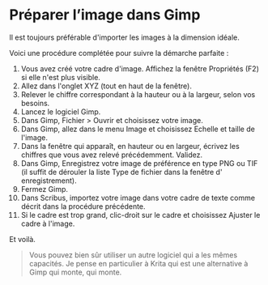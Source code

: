 # Préparer l’image dans Gimp

Il est toujours préférable d'importer les images à la dimension idéale.

Voici une procédure complétée pour suivre la démarche parfaite :

1. Vous avez créé votre cadre d'image. Affichez la fenêtre Propriétés (F2) si elle n'est plus visible.
2. Allez dans l'onglet XYZ (tout en haut de la fenêtre).
3. Relever le chiffre correspondant à la hauteur ou à la largeur, selon vos besoins.
4. Lancez le logiciel Gimp.
5. Dans Gimp, Fichier > Ouvrir et choisissez votre image.
6. Dans Gimp, allez dans le menu Image et choisissez Echelle et taille de l'image.
7. Dans la fenêtre qui apparaît, en hauteur ou en largeur, écrivez les chiffres que vous avez relevé précédemment. Validez.
8. Dans Gimp, Enregistrez votre image de préférence en type PNG ou TIF (il suffit de dérouler la liste Type de fichier dans la fenêtre d' enregistrement).
9. Fermez Gimp.
10. Dans Scribus, importez votre image dans votre cadre de texte comme décrit dans la procédure précédente.
11. Si le cadre est trop grand, clic-droit sur le cadre et choisissez Ajuster le cadre à l'image.

Et voilà.

> Vous pouvez bien sûr utiliser un autre logiciel qui a les mêmes capacités. Je pense en particulier à Krita qui est une alternative à Gimp qui monte, qui monte.
